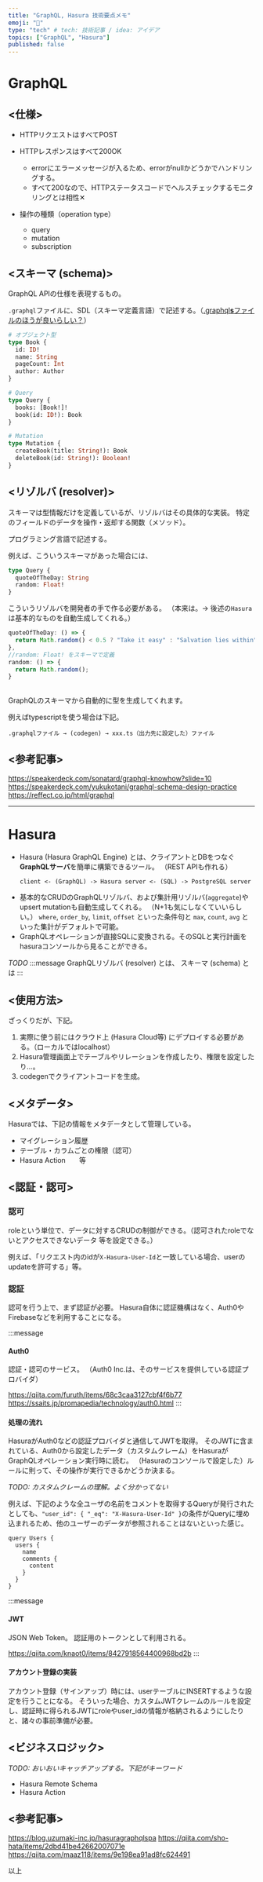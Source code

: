 ```yaml
---
title: "GraphQL, Hasura 技術要点メモ"
emoji: "🤖"
type: "tech" # tech: 技術記事 / idea: アイデア
topics: ["GraphQL", "Hasura"]
published: false
---
```



# GraphQL

## <仕様>
- HTTPリクエストはすべてPOST
- HTTPレスポンスはすべて200OK
  - errorにエラーメッセージが入るため、errorがnullかどうかでハンドリングする。
  - すべて200なので、HTTPステータスコードでヘルスチェックするモニタリングとは相性✕

- 操作の種類（operation type）
  - query
  - mutation
  - subscription

## <スキーマ (schema)>
GraphQL APIの仕様を表現するもの。

`.graphql`ファイルに、SDL（スキーマ定義言語）で記述する。（[.graphql**s**ファイルのほうが良いらしい？](https://maku.blog/p/5s5jvfz/)）

```graphql:xx.graphql
# オブジェクト型
type Book {
  id: ID!
  name: String
  pageCount: Int
  author: Author
}

# Query
type Query {
  books: [Book!]!
  book(id: ID!): Book
}

# Mutation
type Mutation {
  createBook(title: String!): Book
  deleteBook(id: String!): Boolean!
}
```

## <リゾルバ (resolver)>
スキーマは型情報だけを定義しているが、リゾルバはその具体的な実装。
特定のフィールドのデータを操作・返却する関数（メソッド）。

プログラミング言語で記述する。

例えば、こういうスキーマがあった場合には、
```graphql:xxx.graphql
type Query {
  quoteOfTheDay: String
  random: Float!
}
```
こういうリゾルバを開発者の手で作る必要がある。
（本来は。→ 後述の`Hasura`は基本的なものを自動生成してくれる。）
```ts:xxx.ts
quoteOfTheDay: () => {
  return Math.random() < 0.5 ? "Take it easy" : "Salvation lies within";
},
//random: Float! をスキーマで定義
random: () => {
  return Math.random();
}
```

## <GraphQL Code Generator>
GraphQLのスキーマから自動的に型を生成してくれます。

例えばtypescriptを使う場合は下記。
```
.graphqlファイル → (codegen) → xxx.ts（出力先に設定した）ファイル 
```


## <参考記事>
https://speakerdeck.com/sonatard/graphql-knowhow?slide=10
https://speakerdeck.com/yukukotani/graphql-schema-design-practice
https://reffect.co.jp/html/graphql


---


# Hasura

- Hasura (Hasura GraphQL Engine) とは、クライアントとDBをつなぐ**GraphQLサーバ**を簡単に構築できるツール。
  （REST APIも作れる）
  ```
  client <- (GraphQL) -> Hasura server <- (SQL) -> PostgreSQL server
  ```
- 基本的なCRUDのGraphQLリゾルバ、および集計用リゾルバ(`aggregate`)やupsert mutationも自動生成してくれる。
  （N+1も気にしなくていいらしい。）
  `where`, `order_by`, `limit`, `offset` といった条件句と `max`, `count`, `avg` といった集計がデフォルトで可能。
- GraphQLオペレーションが直接SQLに変換される。そのSQLと実行計画をhasuraコンソールから見ることができる。

*TODO*
:::message
GraphQLリゾルバ (resolver) とは、
スキーマ (schema) とは
:::

## <使用方法>
ざっくりだが、下記。
1. 実際に使う前にはクラウド上 (Hasura Cloud等) にデプロイする必要がある。（ローカルではlocalhost）
2. Hasura管理画面上でテーブルやリレーションを作成したり、権限を設定したり...。
3. codegenでクライアントコードを生成。

## <メタデータ>
Hasuraでは、下記の情報をメタデータとして管理している。
- マイグレーション履歴
- テーブル・カラムごとの権限（認可）
- Hasura Action　　等


## <認証・認可>
### 認可
roleという単位で、データに対するCRUDの制御ができる。（認可されたroleでないとアクセスできないデータ 等を設定できる。）

例えば、「リクエスト内のidが`X-Hasura-User-Id`と一致している場合、userのupdateを許可する」等。

### 認証
認可を行う上で、まず認証が必要。
Hasura自体に認証機構はなく、Auth0やFirebaseなどを利用することになる。

:::message
#### Auth0
認証・認可のサービス。
（Auth0 Inc.は、そのサービスを提供している認証プロバイダ）

https://qiita.com/furuth/items/68c3caa3127cbf4f6b77
https://ssaits.jp/promapedia/technology/auth0.html
:::

#### 処理の流れ
HasuraがAuth0などの認証プロバイダと通信してJWTを取得。
そのJWTに含まれている、Auth0から設定したデータ（カスタムクレーム）をHasuraがGraphQLオペレーション実行時に読む。
（Hasuraのコンソールで設定した）ルールに則って、その操作が実行できるかどうか決まる。

*TODO: カスタムクレームの理解。よく分かってない*

例えば、下記のような全ユーザの名前をコメントを取得するQueryが発行されたとしても、`"user_id": { "_eq": "X-Hasura-User-Id" }`の条件がQueryに埋め込まれるため、他のユーザーのデータが参照されることはないといった感じ。
```
query Users {
  users {
    name
    comments {
      content
    }
  }
}
```

:::message
#### JWT
JSON Web Token。
認証用のトークンとして利用される。

https://qiita.com/knaot0/items/8427918564400968bd2b
:::

#### アカウント登録の実装
アカウント登録（サインアップ）時には、userテーブルにINSERTするような設定を行うことになる。
そういった場合、カスタムJWTクレームのルールを設定し、認証時に得られるJWTにroleやuser_idの情報が格納されるようにしたりと、諸々の事前準備が必要。


## <ビジネスロジック>
*TODO: おいおいキャッチアップする。下記がキーワード*
- Hasura Remote Schema
- Hasura Action


## <参考記事>
https://blog.uzumaki-inc.jp/hasuragraphqlspa
https://qiita.com/sho-hata/items/2dbd41be42662007071e
https://qiita.com/maaz118/items/9e198ea91ad8fc624491


以上